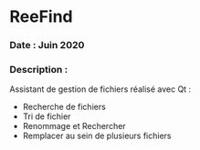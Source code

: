 # ReeFind
### Date : Juin 2020
### Description :
Assistant de gestion de fichiers réalisé avec Qt : 
* Recherche de fichiers
* Tri de fichier
* Renommage et Rechercher
* Remplacer au sein de plusieurs fichiers
